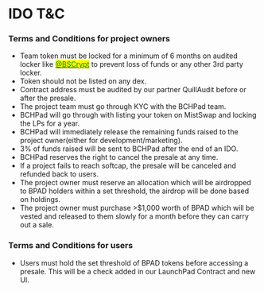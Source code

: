 # IDO T\&C

### Terms and Conditions for project owners

* Team token must be locked for a minimum of 6 months on audited locker like [<mark style="color:green;">@BSCrypt</mark>](https://smartbchlock.bscrypt.finance) <mark style="color:green;"></mark> to prevent loss of funds <mark style="color:green;"></mark> or any other 3rd party locker.
* Token should not be listed on any dex.
* Contract address must be audited by our partner QuillAudit before or after the presale.
* The project team must go through KYC with the BCHPad team.
* BCHPad will go through with listing your token on MistSwap and locking the LPs for a year.
* BCHPad will immediately release the remaining funds raised to the project owner(either for development/marketing).
* 3% of funds raised will be sent to BCHPad after the end of an IDO.
* BCHPad reserves the right to cancel the presale at any time.
* If a project fails to reach softcap, the presale will be canceled and refunded back to users.
* The project owner must reserve an allocation which will be airdropped to BPAD holders within a set threshold, the airdrop will be done based on holdings.
* The project owner must purchase >$1,000 worth of BPAD which will be vested and released to them slowly for a month before they can carry out a sale.

### Terms and Conditions for users

* Users must hold the set threshold of BPAD tokens before accessing a presale. This will be a check added in our LaunchPad Contract and new UI.
